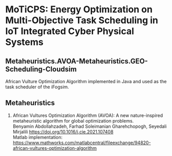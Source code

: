 # MoTiCPS: Energy Optimization on Multi-Objective Task Scheduling in IoT Integrated Cyber Physical Systems

## Metaheuristics.AVOA-Metaheuristics.GEO-Scheduling-Cloudsim
African Vulture Optimization Algorithm implemented in Java and used as the task scheduler of the iFogsim.</br>


## Metaheuristics
1. African Vultures Optimization Algorithm (AVOA): A new nature-inspired metaheuristic algorithm for global optimization problems. </br>
   Benyamin Abdollahzadeh, Farhad Soleimanian Gharehchopogh, Seyedali Mirjalili https://doi.org/10.1016/j.cie.2021.107408 </br>
   Matlab implementation: https://www.mathworks.com/matlabcentral/fileexchange/94820-african-vultures-optimization-algorithm
